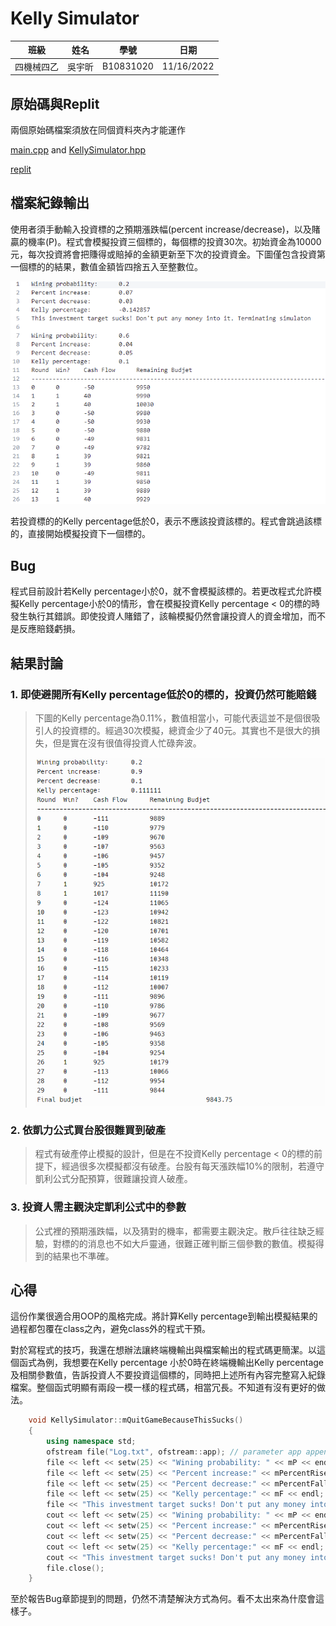 # Kelly Simulator
 |  班級   | 姓名 |  學號   |   日期   |
 |   :---: | :---:|  :---:  |:---: |
 |四機械四乙|吳宇昕|B10831020|11/16/2022|

## 原始碼與Replit
兩個原始碼檔案須放在同個資料夾內才能運作

[main.cpp](CODE/main.cpp) and [KellySimulator.hpp](CODE/KellySimulator.hpp)

[replit](https://replit.com/join/shgkerdwie-b10831020)

## 檔案紀錄輸出
使用者須手動輸入投資標的之預期漲跌幅(percent increase/decrease)，以及賭贏的機率(P)。程式會模擬投資三個標的，每個標的投資30次。初始資金為10000元，每次投資將會把賺得或賠掉的金額更新至下次的投資資金。下圖僅包含投資第一個標的的結果，數值金額皆四捨五入至整數位。

![normal terminal output](IMG/terminal%20output%20normal.png)

若投資標的的Kelly percentage低於0，表示不應該投資該標的。程式會跳過該標的，直接開始模擬投資下一個標的。

## Bug
程式目前設計若Kelly percentage小於0，就不會模擬該標的。若更改程式允許模擬Kelly percentage小於0的情形，會在模擬投資Kelly percentage < 0的標的時發生執行其錯誤。即使投資人賭錯了，該輪模擬仍然會讓投資人的資金增加，而不是反應賠錢虧損。

## 結果討論

### 1. 即使避開所有Kelly percentage低於0的標的，投資仍然可能賠錢
> 下圖的Kelly percentage為0.11%，數值相當小，可能代表這並不是個很吸引人的投資標的。經過30次模擬，總資金少了40元。其實也不是很大的損失，但是實在沒有很值得投資人忙碌奔波。
> 
> ![loosing money although kelly percent > 0](IMG/loosing%20slightly.png)

### 2. 依凱力公式買台股很難買到破產
> 程式有破產停止模擬的設計，但是在不投資Kelly percentage < 0的標的前提下，經過很多次模擬都沒有破產。台股有每天漲跌幅10%的限制，若遵守凱利公式分配預算，很難讓投資人破產。

### 3. 投資人需主觀決定凱利公式中的參數
> 公式裡的預期漲跌幅，以及猜對的機率，都需要主觀決定。散戶往往缺乏經驗，對標的的消息也不如大戶靈通，很難正確判斷三個參數的數值。模擬得到的結果也不準確。

## 心得
這份作業很適合用OOP的風格完成。將計算Kelly percentage到輸出模擬結果的過程都包覆在class之內，避免class外的程式干預。

對於寫程式的技巧，我還在想辦法讓終端機輸出與檔案輸出的程式碼更簡潔。以這個函式為例，我想要在Kelly percentage 小於0時在終端機輸出Kelly percentage及相關參數值，告訴投資人不要投資這個標的，同時把上述所有內容完整寫入紀錄檔案。整個函式明顯有兩段一模一樣的程式碼，相當冗長。不知道有沒有更好的做法。
```c++
    void KellySimulator::mQuitGameBecauseThisSucks()
    {
        using namespace std;
        ofstream file("Log.txt", ofstream::app); // parameter app appends the content of this game to an existing file
        file << left << setw(25) << "Wining probability: " << mP << endl;
        file << left << setw(25) << "Percent increase:" << mPercentRise << endl;
        file << left << setw(25) << "Percent decrease:" << mPercentFall << endl;
        file << left << setw(25) << "Kelly percentage:" << mF << endl;
        file << "This investment target sucks! Don't put any money into it. Terminating simulaton\n" << endl;
        cout << left << setw(25) << "Wining probability: " << mP << endl;
        cout << left << setw(25) << "Percent increase:" << mPercentRise << endl;
        cout << left << setw(25) << "Percent decrease:" << mPercentFall << endl;
        cout << left << setw(25) << "Kelly percentage:" << mF << endl;
        cout << "This investment target sucks! Don't put any money into it. Terminating simulaton\n" << endl;
        file.close();
    }
```

至於報告Bug章節提到的問題，仍然不清楚解決方式為何。看不太出來為什麼會這樣子。